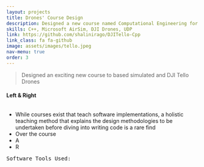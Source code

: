 ```yaml
---
layout: projects
title: Drones' Course Design 
description: Designed a new course named Computational Engineering for the ECE Department @Virginia Tech <br /> 
skills: C++, Microsoft AirSim, DJI Drones, UDP
link: https://github.com/shalinirago/DJITello-Cpp
link_class: fa fa-github
image: assets/images/tello.jpeg 
nav-menu: true
order: 3
---
```


<!-- Main -->
<div id="main" class="alt">
<div class="inner">
	<blockquote>Designed an exciting new course to based simulated and DJI Tello Drones</blockquote>
</div>

<section id="one">
	<div class="inner">
		<h4>Left &amp; Right</h4>
		<p><span class="image left"><img src="link assets/images/tello_desc.jpg" alt="" /></span>
		<div class="6u 12u$(small)">
		<ul>
			<li>While courses exist that teach software implementations, a holistic teaching method that explains the design methodologies to be undertaken before diving into writing code is a rare find</li>
			<li>Over the course </li>
			<li>A</li>
			<li>R</li>
		</ul>
		</p>
		<samp>Software Tools Used: </samp>
	</div>
</section>
</div>

